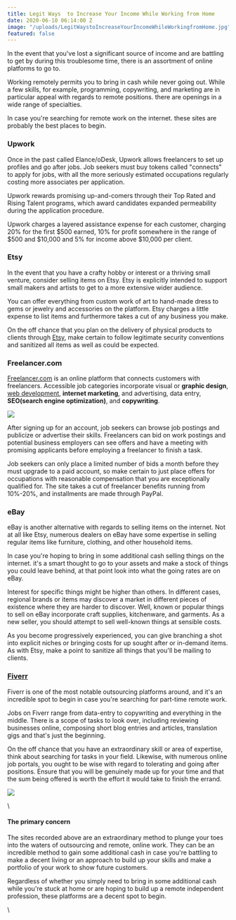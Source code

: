 ```yaml
---
title: Legit Ways  to Increase Your Income While Working from Home
date: 2020-06-10 06:14:00 Z
image: "/uploads/LegitWaystoIncreaseYourIncomeWhileWorkingfromHome.jpg"
featured: false
---
```


In the event that you've lost a significant source of income and are battling to get by during this troublesome time, there is an assortment of online platforms to go to.

Working remotely permits you to bring in cash while never going out. While a few skills, for example, programming, copywriting, and marketing are in particular appeal with regards to remote positions. there are openings in a wide range of specialties.

In case you're searching for remote work on the internet. these sites are probably the best places to begin.

### **Upwork**

Once in the past called Elance/oDesk, Upwork allows freelancers to set up profiles and go after jobs. Job seekers must buy tokens called "connects" to apply for jobs, with all the more seriously estimated occupations regularly costing more associates per application.

Upwork rewards promising up-and-comers through their Top Rated and Rising Talent programs, which award candidates expanded permeability during the application procedure.

Upwork charges a layered assistance expense for each customer, charging 20% for the first $500 earned, 10% for profit somewhere in the range of $500 and $10,000 and 5% for income above $10,000 per client.

### **Etsy**

In the event that you have a crafty hobby or interest or a thriving small venture, consider selling items on Etsy. Etsy is explicitly intended to support small makers and artists to get to a more extensive wider audience.

You can offer everything from custom work of art to hand-made dress to gems or jewelry and accessories on the platform. Etsy charges a little expense to list items and furthermore takes a cut of any business you make.

On the off chance that you plan on the delivery of physical products to clients through [Etsy](http://etsy.com/), make certain to follow legitimate security conventions and sanitized all items as well as could be expected.

### **Freelancer.com**

[Freelancer.com](http://freelancer.com/) is an online platform that connects customers with freelancers. Accessible job categories incorporate visual or **graphic design**, [web development](http://virtualoustech.com/), **internet marketing**, and advertising, data entry, **SEO(search engine optimization)**, and **copywriting**.

[![](https://www.internetdailydeals.com/content/uploads/pages/a8fc4630084f37f1ca745101ace1c8d2/vtads.jpg)](http://virtualoustech.com/ "Advertisement")

After signing up for an account, job seekers can browse job postings and publicize or advertise their skills. Freelancers can bid on work postings and potential business employers can see offers and have a meeting with promising applicants before employing a freelancer to finish a task.

Job seekers can only place a limited number of bids a month before they must upgrade to a paid account, so make certain to just place offers for occupations with reasonable compensation that you are exceptionally qualified for. The site takes a cut of freelancer benefits running from 10%-20%, and installments are made through PayPal.

### eBay

eBay is another alternative with regards to selling items on the internet. Not at all like Etsy, numerous dealers on eBay have some expertise in selling regular items like furniture, clothing, and other household items.

In case you're hoping to bring in some additional cash selling things on the internet. it's a smart thought to go to your assets and make a stock of things you could leave behind, at that point look into what the going rates are on eBay.

Interest for specific things might be higher than others. In different cases, regional brands or items may discover a market in different pieces of existence where they are harder to discover. Well, known or popular things to sell on eBay incorporate craft supplies, kitchenware, and garments. As a new seller, you should attempt to sell well-known things at sensible costs.

As you become progressively experienced, you can give branching a shot into explicit niches or bringing costs for up sought after or in-demand items. As with Etsy, make a point to sanitize all things that you'll be mailing to clients.

### **[Fiverr](https://track.fiverr.com/visit/?bta=116041&brand=fiverrcpa)**

Fiverr is one of the most notable outsourcing platforms around, and it's an incredible spot to begin in case you're searching for part-time remote work.

Jobs on Fiverr range from data-entry to copywriting and everything in the middle. There is a scope of tasks to look over, including reviewing businesses online, composing short blog entries and articles, translation gigs and that's just the beginning.

On the off chance that you have an extraordinary skill or area of expertise, think about searching for tasks in your field. Likewise, with numerous online job portals, you ought to be wise with regard to tolerating and going after positions. Ensure that you will be genuinely made up for your time and that the sum being offered is worth the effort it would take to finish the errand.

[![](https://fiverr.ck-cdn.com/tn/serve/?cid=5221056)](https://track.fiverr.com/visit/?bta=116041&nci=7019)

\

#### **The primary concern**

The sites recorded above are an extraordinary method to plunge your toes into the waters of outsourcing and remote, online work. They can be an incredible method to gain some additional cash in case you're battling to make a decent living or an approach to build up your skills and make a portfolio of your work to show future customers.

Regardless of whether you simply need to bring in some additional cash while you're stuck at home or are hoping to build up a remote independent profession, these platforms are a decent spot to begin.

\
